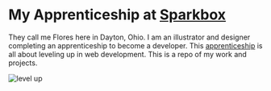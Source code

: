 My Apprenticeship at [Sparkbox](www.seesparkbox.com)
==========================
They call me Flores here in Dayton, Ohio. I am an illustrator and designer completing an apprenticeship to become a developer. This [apprenticeship](https://docs.google.com/a/heysparkbox.com/spreadsheet/viewform?formkey=dG9LNXU2M05MZEVnUE4teHJqeW9VSUE6MQ#gid=0) is all about leveling up in web development. This is a repo of my work and projects.

![level up](http://media.giphy.com/media/qUDenOaWmXImQ/giphy.gif)
